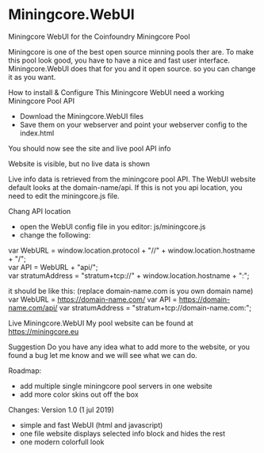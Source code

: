 # Miningcore.WebUI
Miningcore WebUI for the Coinfoundry Miningcore Pool

Miningcore is one of the best open source minning pools ther are.
To make this pool look good, you have to have a nice and fast user interface.
Miningcore.WebUI does that for you and it open source. so you can change it as you want. 

How to install & Configure
This Miningcore WebUI need a working Miningcore Pool API
- Download the Miningcore.WebUI files
- Save them on your webserver and point your webserver config to the index.html
  
You should now see the site and live pool API info


  
Website is visible, but no live data is shown

Live info data is retrieved from the miningcore pool API.
The WebUI website default looks at the domain-name/api.
If this is not you api location, you need to edit the miningcore.js file.

Chang API location
- open the WebUI config file in you editor: js/miningcore.js
- change the following:

var WebURL         = window.location.protocol + "//" + window.location.hostname + "/";  
var API            = WebURL + "api/";   			
var stratumAddress = "stratum+tcp://" + window.location.hostname + ":";                 

it should be like this: 
(replace domain-name.com is you own domain name)
var WebURL         = https://domain-name.com/
var API			   = https://domain-name.com/api/
var stratumAddress = "stratum+tcp://domain-name.com:";



Live Miningcore.WebUI
My pool website can be found at https://miningcore.eu


Suggestion
Do you have any idea what to add more to the website, or you found a bug
let me know and we will see what we can do.


Roadmap:
- add multiple single miningcore pool servers in one website
- add more color skins out off the box



Changes:
Version 1.0  (1 jul 2019)
- simple and fast WebUI (html and javascript)
- one file website displays selected info block and hides the rest
- one modern colorfull look 


